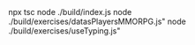 <!-- For compile --> npx tsc
<!-- For execute --> node ./build/index.js
<!-- For execute --> node ./build/exercises/datasPlayersMMORPG.js"
<!-- For execute --> node ./build/exercises/useTyping.js"